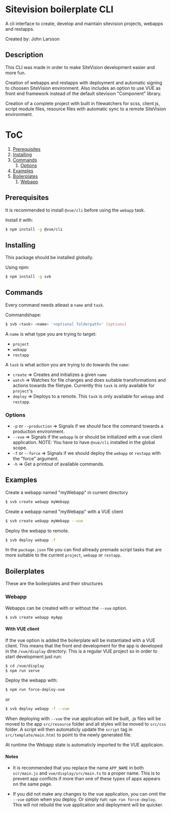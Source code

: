 # Sitevision boilerplate CLI
A cli interface to create, develop and maintain sitevision projects, webapps and restapps.

Created by: John Larsson

## Description

This CLI was made in order to make SiteVision development easier and more fun.

Creation of webapps and restapps with deployment and automatic signing to choosen SiteVision environment. Also includes an option to use VUE as front end framework instead of the default sitevision "Component" library.

Creation of a complete project with built in filewatchers for scss, client js, script module files, resource files with automatic sync to a remote SiteVision environment. 

# ToC
1. [Prerequisites](#Prerequisites)
2. [Installing](#Installing)
3. [Commands](#Commands)
	1. [Options](#Options)
4. [Examples](#Examples)
5. [Boilerplates](#Boilerplates)
	1. [Webapp](#Webapp)

## Prerequisites 

It is recommended to install `@vue/cli` before using the `webapp` task.

Install it with:
```bash
$ npm install -g @vue/cli
```

## Installing

This package should be installed globally.

Using npm:

```bash
$ npm install -g svb
```

## Commands

Every command needs atleast a `name` and `task`.

Commandshape: 
```bash
$ svb <task> <name> '<optional folderpath>' [options]
```

A `name` is what type you are trying to target:
* `project`
* `webapp`
* `restapp`

A `task` is what action you are trying to do towards the `name`:
* `create` =>  Creates and initializes a given `name`
* `watch` => Watches for file changes and does suitable transformations and actions towards the filetype. Currently this `task` is only available for `project`'s
* `deploy` => Deploys to a remote. This `task` is only available for `webapp` and `restapp`.

### Options

* `-p` or `--production` => Signals if we should face the command towards a production environment.
* `--vue` => Signals if the `webapp` is or should be initialized with a vue client application. NOTE: You have to have `@vue/cli` installed in the global scope.
* `-f` or `--force` => Signals if we should deploy the `webapp` or `restapp` with the "force" argument.
* `-h` => Get a printout of available commands.

## Examples

Create a webapp named "myWebapp" in current directory
```bash
$ svb create webapp myWebapp
```

Create a webapp named "myWebapp" with a VUE client
```bash
$ svb create webapp myWebapp --vue
```

Deploy the webapp to remote.
```bash
$ svb deploy webapp -f
```
In the `package.json` file you can find allready premade script tasks that are more suitable to the current `project`, `webapp` or `restapp`.

## Boilerplates
These are the boilerplates and their structures

### Webapp
Webapps can be created with or without the `--vue` option.
```bash
$ svb create webapp myApp
```

#### With VUE client
If the vue option is added the boilerplate will be instantiated with a VUE client.
This means that the front end development for the app is developed in the `/vue/display` directory. This is a regular VUE project so in order to start development just run:
```bash
$ cd /vue/display
$ npm run serve
```
Deploy the webapp with:
```bash
$ npm run force-deploy-vue
```
or
```bash
$ svb deploy webapp -f --vue
```
When deploying with `--vue` the vue application will be built, .js files will be moved to the app `src/resource` folder and all styles will be moved to `src/css` folder. 
A script will then automaticly update the `script` tag in `src/template/main.html` to point to the newly generated file.

At runtime the Webapp state is automaticly imported to the VUE applicaion.

#### Notes
* It is recommended that you replace the name `APP_NAME` in both `scr/main.js` and `vue/display/src/main.ts` to a proper name. This is to prevent app conflicts if more than one of these types of apps appears on the same page.

* If you did not make any changes to the vue application, you can omit the `--vue` option when you deploy. Or simply run: `npm run force-deploy`. This will not rebuild the vue application and deployment will be quicker.
